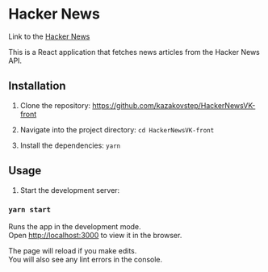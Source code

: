 # Hacker News

Link to the [Hacker News](https://prod-app51915755-a764bae8b954.pages-ac.vk-apps.com/index.html)
 
This is a React application that fetches news articles from the Hacker News API.

## Installation

1) Clone the repository: https://github.com/kazakovstep/HackerNewsVK-front

2) Navigate into the project directory: `cd HackerNewsVK-front`

3) Install the dependencies: `yarn`

## Usage
1) Start the development server:
### `yarn start`

Runs the app in the development mode.\
Open [http://localhost:3000](http://localhost:3000) to view it in the browser.

The page will reload if you make edits.\
You will also see any lint errors in the console.